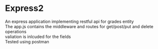 # Express2

An express application implementing restful api for grades entity  
The app.js contains the middleware and routes for get/post/put and delete operations  
valiation is inlcuded for the fields  
Tested using postman 
